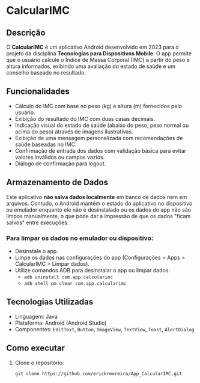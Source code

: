 
# CalcularIMC

## Descrição

O **CalcularIMC** é um aplicativo Android desenvolvido em 2023 para o projeto da disciplina **Tecnologias para Dispositivos Mobile**. O app permite que o usuário calcule o Índice de Massa Corporal (IMC) a partir do peso e altura informados, exibindo uma avaliação do estado de saúde e um conselho baseado no resultado.

## Funcionalidades

- Cálculo do IMC com base no peso (kg) e altura (m) fornecidos pelo usuário.
- Exibição do resultado do IMC com duas casas decimais.
- Indicação visual do estado de saúde (abaixo do peso, peso normal ou acima do peso) através de imagens ilustrativas.
- Exibição de uma mensagem personalizada com recomendações de saúde baseadas no IMC.
- Confirmação de entrada dos dados com validação básica para evitar valores inválidos ou campos vazios.
- Diálogo de confirmação para logout.

## Armazenamento de Dados

Este aplicativo **não salva dados localmente** em banco de dados nem em arquivos. Contudo, o Android mantém o estado do aplicativo no dispositivo ou emulador enquanto ele não é desinstalado ou os dados do app não são limpos manualmente, o que pode dar a impressão de que os dados "ficam salvos" entre execuções.

### Para limpar os dados no emulador ou dispositivo:

- Desinstale o app.
- Limpe os dados nas configurações do app (Configurações > Apps > CalcularIMC > Limpar dados).
- Utilize comandos ADB para desinstalar o app ou limpar dados:
  - `adb uninstall com.app.calcularimc`
  - `adb shell pm clear com.app.calcularimc`

## Tecnologias Utilizadas

- Linguagem: Java
- Plataforma: Android (Android Studio)
- Componentes: `EditText`, `Button`, `ImageView`, `TextView`, `Toast`, `AlertDialog`

## Como executar

1. Clone o repositório:
   ```bash
   git clone https://github.com/erickrmoreira/App_CalcularIMC.git
